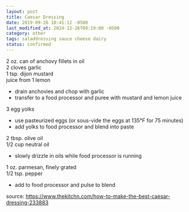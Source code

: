 ```yaml
---
layout: post
title: Caesar Dressing
date: 2019-09-26 10:41:12 -0500
last_modified_at: 2024-12-26T09:19:00 -0500
category: other
tags: saladdressing sauce cheese dairy
status: confirmed
---
```


2 oz. can of anchovy fillets in oil  
2 cloves garlic  
1 tsp. dijon mustard  
juice from 1 lemon  
* drain anchovies and chop with garlic
* transfer to a food processor and puree with mustard and lemon juice

3 egg yolks  
* use pasteurized eggs (or sous-vide the eggs at 135°F for 75 minutes)
* add yolks to food processor and blend into paste

2 tbsp. olive oil  
1/2 cup neutral oil  
* slowly drizzle in oils while food processor is running

1 oz. parmesan, finely grated  
1/2 tsp. pepper
* add to food processor and pulse to blend

source: <https://www.thekitchn.com/how-to-make-the-best-caesar-dressing-233883>
